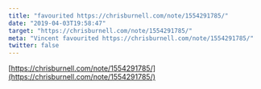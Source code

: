 ```yaml
---
title: "favourited https://chrisburnell.com/note/1554291785/"
date: "2019-04-03T19:58:47"
target: "https://chrisburnell.com/note/1554291785/"
meta: "Vincent favourited https://chrisburnell.com/note/1554291785/"
twitter: false
---
```

[https://chrisburnell.com/note/1554291785/](https://chrisburnell.com/note/1554291785/)
